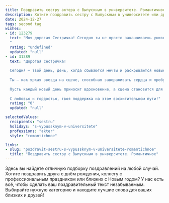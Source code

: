 ```yaml
---
title: Поздравить сестру актера с Выпускным в университете. Романтичное
description: Хотите поздравить сестру с Выпускным в университете или другим праздником? Наш ИИ создаст незабываемое поздравление, а вы обязательно выделитесь среди других.  
date: 2024-12-27
tags: second tag
wishes:
- id: 123279
  text: "Моя дорогая Сестричка! Сегодня ты не просто заканчиваешь университет, сегодня ты расправляешь крылья своей прекрасной творческой души, готовясь к большому взлёту в мир искусства!  Пусть сцена станет твоим вторым домом, а аплодисменты – музыкой твоей жизни.  Я бесконечно горжусь тобой и желаю тебе  радости, вдохновения и самых ярких ролей!  Пусть твоя жизнь будет  наполнена  любовью,  счастьем и  вечным  светом рампы.  С Днём Выпускника!
  "
  rating: "undefined"
  updated: "null"
- id: 31389
  text: "Дорогая сестричка!
  
  Сегодня — твой день, день, когда сбываются мечты и раскрываются новые горизонты. Поздравляю тебя с успешным окончанием университета и получением профессии актёра! Ты вложила в это много усилий и страсти, и сейчас мир готов встретить тебя с распростёртыми объятиями.
  
  Ты — как яркая звезда на сцене, способная завораживать сердца и пробуждать эмоции в каждом зрителе. Твоя улыбка и талант освещают путь, и я верю, что впереди у тебя только самые светлые роли и незабываемые приключения.
  
  Пусть каждый новый день приносит вдохновение, а сцена становится для тебя местом, где сбываются самые заветные желания. Желаю тебе смелости в поисках новых возможностей, любви на каждом шагу и веры в себя, ведь ты заслуживаешь самого лучшего.
  
  С любовью и гордостью, твоя поддержка на этом восхитительном пути!"
  rating: "0"
  updated: "null"

selectedValues:
  recipients: "sestru"
  holidays: "s-vypussknym-v-universitete"
  professions: "akter"
  style: "romantichnoe"

links:
- slug: "pozdravit-sestru-s-vypussknym-v-universitete-romantichnoe"
  title: "Поздравить сестру с Выпускным в университете. Романтичное"
---
```


Здесь вы найдете отличную подборку поздравлений на любой случай. 
Хотите поздравить друга с днём рождения, коллегу с профессиональным праздником или близких с Новым годом? У нас есть всё, чтобы сделать ваш поздравительный текст незабываемым. Выбирайте нужную категорию и находите лучшие слова для ваших близких и друзей!
